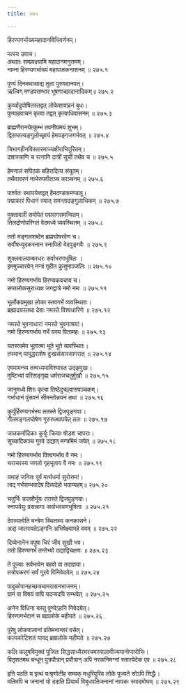 ```yaml
---
title: २७५

---
```

हिरण्यगर्भाख्यमहादानविधिवर्णनम्।  
  
मत्स्य उवाच।  
अथातः सम्प्रवक्ष्यामि महादानमनुत्तमम्।  
नाम्ना हिरण्यगर्भाख्यं महापातकनाशनम् ॥ २७५.१  
  
पुण्यं दिनमथासाद्य तुला पुरुषदानवत्।  
ऋत्विग् मण्डपसम्भार भूषणाच्छादानादिकम्॥ २७५.२  
  
कुर्य्यादुपोषितस्तद्वत् लोकेशावाहनं बुधः।  
पुण्याहवाचनं कृत्वा तद्वत् कृत्वाधिवासनम् ॥ २७५.३  
  
ब्राह्मणैरानयेत्कुम्भं तपनीयमयं शुभम्।  
द्विसप्तत्यङ्गुलोच्छ्रायं हेमपङ्गजगर्भवत् ॥ २७५.४  
  
त्रिभागहीनविस्तारमाज्यक्षीराभिपूरितम्।  
दशास्त्राणि च रत्नानि दात्रीं सूचीं तथैव च ॥ २७५.५  
  
हेमनालं सपिठकं बहिरादित्य संयुतम्।  
तथैवावरणं नाभेरुपवीतञ्च काञ्चनम् ॥ २७५.६  
  
पार्श्वतः स्थापयेत्तद्वत् हैमदण्डकमण्डलू।  
पद्माकारं पिधानं स्यात् समन्तादङ्गुलाधिकम् ॥ २७५.७  
  
मुक्तावली समोपेतं पद्मरागसमन्वितम्।  
तिलद्रोणोपरिगतं वेदमध्ये व्यवस्थितम् ॥ २७५.८  
  
ततो मङ्गलशब्देन ब्रह्मघोषरवेण च।  
सर्वौषध्युदकस्नान स्नापितो वेदपुङ्गवैः ॥ २७५.९  
  
शुक्लमाल्याम्बरधरः सर्वाभरणभूषितः ।  
इममुच्चारयेन् मन्त्रं गृहीत कुसुमाञ्जलिः ॥ २७५.१०  
  
नमो हिरण्यगर्भाय हिरण्यकवचाय च।  
सप्तलोकसुराध्यक्ष जगद्वात्रे नमो नमः ॥ २७५.११  
  
भूर्लोकप्रमुखा लोका स्तवगर्भे व्यवस्थिताः।  
ब्रह्मादयस्तथा देवाः नमस्ते विश्वधारिणे ॥ २७५.१२  
  
नमस्ते भुवनाधार! नमस्ते भुवनाश्रय!।  
नमो हिरण्यगर्भाय गर्भे यस्य पितामहः ॥ २७५.१३  
  
यतस्त्वमेव भूतात्मा भूते भूते व्यवस्थितः।  
तस्मान् मामुद्धराशेष दुःखसंसारसागरात् ॥ २७५.१४  
  
एवमामन्त्र्य तन्मध्यमाविश्यास्त उद्ङ्मुखः।  
मुष्टिभ्यां परिसङ्गृह्य धर्मराजचतुर्मुखौ ॥ २७५.१५  
  
जानुमध्ये शिरः कृत्वा तिष्ठेदुच्छ्वासपञ्चकम्।  
गर्भाधानं पुंसवनं सीमन्तोन्नयनं तथा ॥ २७५.१६  
  
कुर्युर्हिरण्यगर्भस्य ततस्ते द्विजपुङ्गवाः।  
गीतमङ्गलघोषेण गुरुरुत्थापयेत् ततः ॥ २७५.१७  
  
जातकर्मादिकाः कुर्युः क्रियाः षोडश चापराः।  
सूच्यादिकञ्च गुरवे दद्यात् मन्त्रमिमं जपेत् ॥ २७५.१८  
  
नमो हिरण्यगर्भाय विश्वगर्भाय वै नमः।  
चराचरस्य जगतो गृहभूताय वै नमः ॥ २७५.१९  
  
यथाहं जनितः पूर्वं मर्त्यधर्मा सुरोत्तम!।  
त्वद् गर्भसम्भवादेष दिव्यदेहो भवाम्यहम्॥ २७५.२०  
  
चतुर्भिः कलशैर्भूयः ततस्ते द्विजपुङ्गवाः।  
स्नापयेयुः प्रसन्नागाः सर्वाभरयणभूषिताः ॥ २७५.२१  
  
देवस्यत्वेति मन्त्रेण स्थितस्य कनकासने।  
अद्य जातस्यतेऽङ्गनि अभिषेक्ष्यामहे वयम् ॥ २७५.२२  
  
दिव्येनानेन वपुषा चिरं जीव सुखी भव।  
ततो हिरण्यगर्भं तन्तेभ्यो दद्याद्विचक्षणः ॥ २७५.२३  
  
ते पूज्याः सर्वभावेन बहवो वा तदाज्ञया।  
तत्रोपकरणं सर्वं गुरवे विनिवेदयेत् ॥ २७५.२४  
  
पादुकोपानहच्छत्रचामरासनभाजनम्।  
ग्रामं वा विषयं वापि यदन्यदपि सम्भवेत् ॥ २७५.२५  
  
अनेन विधिना यस्तु पुण्येऽहनि निवेदयेत्।  
हिरण्यगर्भदानं स ब्रह्मलोके महीयते ॥ २७५.२६  
  
पुरेषु लोकपालानां प्रतिमन्वन्तरं वसेत्।  
कल्पकोटिशतं यावद् ब्रह्मलोके महीयते ॥ २७५.२७  
  
कलि कलुषविमुक्तं पूजितः सिद्धसाध्यैरमरचमरमालावीज्यमानोप्सरोभिः।  
पितृशतमथ बन्धून् पुत्रपौत्रान् प्रपौत्रान् अपि नरकनिमग्नां स्तारयेदेक एव ॥ २७५.२८  
  
इति पठति य इत्थं यःश्रृणोतीह सम्यक् मधुरिपुरिव लोके पूज्यते सोऽपि सिद्धैः।  
मतिमपि च जनानां यो ददाति प्रियार्थं विबुधपतिजनानां नायकः स्यादमोघम् ॥ २७५.२९